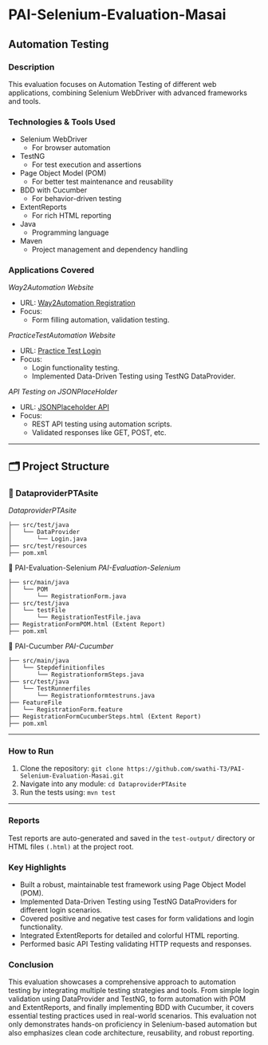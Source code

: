 # PAI-Selenium-Evaluation-Masai
## Automation Testing
### Description
This evaluation focuses on Automation Testing of different web applications, combining Selenium WebDriver with advanced frameworks and tools.

### Technologies & Tools Used
- Selenium WebDriver
  - For browser automation
- TestNG
   - For test execution and assertions
- Page Object Model (POM)
   - For better test maintenance and reusability
- BDD with Cucumber 
    - For behavior-driven testing
- ExtentReports 
    - For rich HTML reporting
- Java 
    - Programming language
- Maven
    - Project management and dependency handling

### Applications Covered

*Way2Automation Website*
  - URL: [Way2Automation Registration](https://way2automation.com/way2auto_jquery/registration.php#load_box)
  - Focus:
      - Form filling automation, validation testing.

*PracticeTestAutomation Website*
  - URL: [Practice Test Login](https://practicetestautomation.com/practice-test-login/)
  - Focus:
    - Login functionality testing.
    - Implemented Data-Driven Testing using TestNG DataProvider.
  
*API Testing on JSONPlaceHolder*
  - URL: [JSONPlaceholder API](https://jsonplaceholder.typicode.com/)
  - Focus:
      - REST API testing using automation scripts.
      - Validated responses like GET, POST, etc.
  ---
  ## 🗂️ Project Structure
  ### 📁 DataproviderPTAsite
  *DataproviderPTAsite*
  
    ├── src/test/java
    │   └── DataProvider
    │       └── Login.java
    ├── src/test/resources
    ├── pom.xml

📁 PAI-Evaluation-Selenium
*PAI-Evaluation-Selenium*

    ├── src/main/java
    │   └── POM
    │       └── RegistrationForm.java
    ├── src/test/java
    │   └── testFile
    │       └── RegistrationTestFile.java
    ├── RegistrationFormPOM.html (Extent Report)
    ├── pom.xml

  📁 PAI-Cucumber
  *PAI-Cucumber*
  
    ├── src/main/java
    │   └── Stepdefinitionfiles
    │       └── RegistrationformSteps.java
    ├── src/test/java
    │   └── TestRunnerfiles
    │       └── Registrationformtestruns.java
    ├── FeatureFile
    │   └── RegistrationForm.feature
    ├── RegistrationFormCucumberSteps.html (Extent Report)
    ├── pom.xml
  --- 
###  How to Run
1. Clone the repository:
     ```git clone https://github.com/swathi-T3/PAI-Selenium-Evaluation-Masai.git```
2. Navigate into any module:
     ```cd DataproviderPTAsite```
3. Run the tests using:
     ```mvn test```
--- 
###  Reports
Test reports are auto-generated and saved in the ```test-output/``` directory or HTML files ```(.html)``` at the project root.

### Key Highlights
- Built a robust, maintainable test framework using Page Object Model (POM).
- Implemented Data-Driven Testing using TestNG DataProviders for different login scenarios.
- Covered positive and negative test cases for form validations and login functionality.
- Integrated ExtentReports for detailed and colorful HTML reporting.
- Performed basic API Testing validating HTTP requests and responses.

### Conclusion 
This evaluation showcases a comprehensive approach to automation testing by integrating multiple testing strategies and tools. From simple login validation using DataProvider and TestNG, to form automation with POM and ExtentReports, and finally implementing BDD with Cucumber, it covers essential testing practices used in real-world scenarios. This evaluation not only demonstrates hands-on proficiency in Selenium-based automation but also emphasizes clean code architecture, reusability, and robust reporting.
